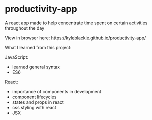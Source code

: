 # productivity-app
A react app made to help concentrate time spent on certain activities throughout the day

View in browser here: https://kyleblackie.github.io/productivity-app/

What I learned from this project:

JavaScript:
- learned general syntax
- ES6

React:
- importance of components in development
- component lifecycles
- states and props in react
- css styling with react 
- JSX
